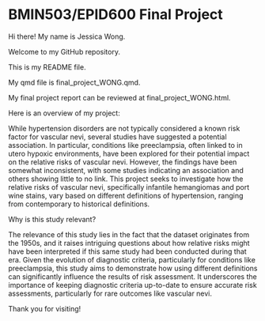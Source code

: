 # BMIN503/EPID600 Final Project

Hi there! My name is Jessica Wong. 

Welcome to my GitHub repository. 

This is my README file.

My qmd file is final_project_WONG.qmd.

My final project report can be reviewed at final_project_WONG.html.

Here is an overview of my project:

While hypertension disorders are not typically considered a known risk factor for vascular nevi, several studies have suggested a potential association. In particular, conditions like preeclampsia, often linked to in utero hypoxic environments, have been explored for their potential impact on the relative risks of vascular nevi. However, the findings have been somewhat inconsistent, with some studies indicating an association and others showing little to no link. This project seeks to investigate how the relative risks of vascular nevi, specifically infantile hemangiomas and port wine stains, vary based on different definitions of hypertension, ranging from contemporary to historical definitions. 

Why is this study relevant?

The relevance of this study lies in the fact that the dataset originates from the 1950s, and it raises intriguing questions about how relative risks might have been interpreted if this same study had been conducted during that era. Given the evolution of diagnostic criteria, particularly for conditions like preeclampsia, this study aims to demonstrate how using different definitions can significantly influence the results of risk assessment. It underscores the importance of keeping diagnostic criteria up-to-date to ensure accurate risk assessments, particularly for rare outcomes like vascular nevi.

Thank you for visiting!
